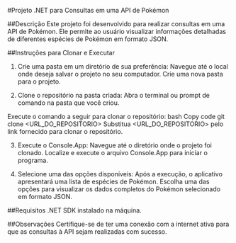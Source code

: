 #Projeto .NET para Consultas em uma API de Pokémon

##Descrição
Este projeto foi desenvolvido para realizar consultas em uma API de Pokémon. Ele permite ao usuário visualizar informações detalhadas de diferentes espécies de Pokémon em formato JSON.

##Instruções para Clonar e Executar

1. Crie uma pasta em um diretório de sua preferência:
Navegue até o local onde deseja salvar o projeto no seu computador.
Crie uma nova pasta para o projeto.

3. Clone o repositório na pasta criada:
Abra o terminal ou prompt de comando na pasta que você criou.

Execute o comando a seguir para clonar o repositório:
bash
Copy code
git clone <URL_DO_REPOSITORIO>
Substitua <URL_DO_REPOSITORIO> pelo link fornecido para clonar o repositório.

3. Execute o Console.App:
Navegue até o diretório onde o projeto foi clonado.
Localize e execute o arquivo Console.App para iniciar o programa.

4. Selecione uma das opções disponíveis:
Após a execução, o aplicativo apresentará uma lista de espécies de Pokémon.
Escolha uma das opções para visualizar os dados completos do Pokémon selecionado em formato JSON.

##Requisitos
.NET SDK instalado na máquina.

##Observações
Certifique-se de ter uma conexão com a internet ativa para que as consultas à API sejam realizadas com sucesso.

